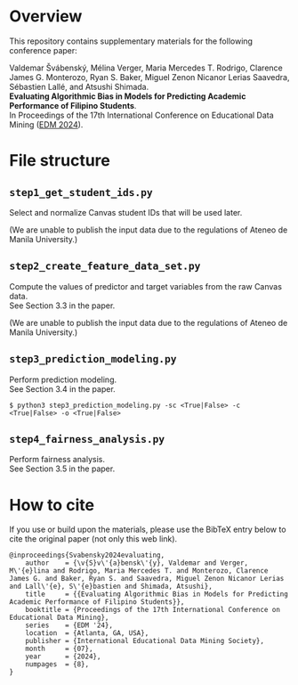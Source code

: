 # Overview

This repository contains supplementary materials for the following conference paper:

Valdemar Švábenský, Mélina Verger, Maria Mercedes T. Rodrigo, Clarence James G. Monterozo, Ryan S. Baker, Miguel Zenon Nicanor Lerias Saavedra, Sébastien Lallé, and Atsushi Shimada.\
**Evaluating Algorithmic Bias in Models for Predicting Academic Performance of Filipino Students**.\
In Proceedings of the 17th International Conference on Educational Data Mining ([EDM 2024](https://educationaldatamining.org/edm2024/)).

# File structure

## `step1_get_student_ids.py`

Select and normalize Canvas student IDs that will be used later.

(We are unable to publish the input data due to the regulations of Ateneo de Manila University.)

## `step2_create_feature_data_set.py`

Compute the values of predictor and target variables from the raw Canvas data.\
See Section 3.3 in the paper.

(We are unable to publish the input data due to the regulations of Ateneo de Manila University.)

## `step3_prediction_modeling.py`

Perform prediction modeling.\
See Section 3.4 in the paper.

```$ python3 step3_prediction_modeling.py -sc <True|False> -c <True|False> -o <True|False>```

## `step4_fairness_analysis.py`

Perform fairness analysis.\
See Section 3.5 in the paper.

# How to cite

If you use or build upon the materials, please use the BibTeX entry below to cite the original paper (not only this web link).

```
@inproceedings{Svabensky2024evaluating,
    author    = {\v{S}v\'{a}bensk\'{y}, Valdemar and Verger, M\'{e}lina and Rodrigo, Maria Mercedes T. and Monterozo, Clarence James G. and Baker, Ryan S. and Saavedra, Miguel Zenon Nicanor Lerias and Lall\'{e}, S\'{e}bastien and Shimada, Atsushi},
    title     = {{Evaluating Algorithmic Bias in Models for Predicting Academic Performance of Filipino Students}},
    booktitle = {Proceedings of the 17th International Conference on Educational Data Mining},
    series    = {EDM '24},
    location  = {Atlanta, GA, USA},
    publisher = {International Educational Data Mining Society},
    month     = {07},
    year      = {2024},
    numpages  = {8},
}
```
